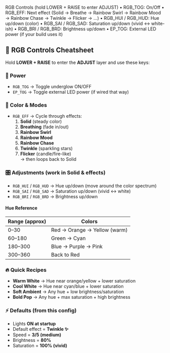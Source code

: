 RGB Controls (hold LOWER + RAISE to enter ADJUST)
• RGB_TOG: On/Off
• RGB_EFF: Next effect (Solid → Breathe → Rainbow Swirl → Rainbow Mood → Rainbow Chase → Twinkle → Flicker → …)
• RGB_HUI / RGB_HUD: Hue up/down (color)
• RGB_SAI / RGB_SAD: Saturation up/down (vivid ↔ white-ish)
• RGB_BRI / RGB_BRD: Brightness up/down
• EP_TOG: External LED power (if your build uses it)

## 🌈 RGB Controls Cheatsheet

Hold **LOWER + RAISE** to enter the **ADJUST** layer and use these keys:

### 🔌 Power
- `RGB_TOG` → Toggle underglow ON/OFF  
- `EP_TOG` → Toggle external LED power (if wired that way)  

### 🎨 Color & Modes
- `RGB_EFF` → Cycle through effects:  
  1. **Solid** (steady color)  
  2. **Breathing** (fade in/out)  
  3. **Rainbow Swirl**  
  4. **Rainbow Mood**  
  5. **Rainbow Chase**  
  6. **Twinkle** (sparkling stars)  
  7. **Flicker** (candle/fire-like)  
  → then loops back to Solid

### 🎛️ Adjustments (work in Solid & effects)
- `RGB_HUI` / `RGB_HUD` → Hue up/down (move around the color spectrum)  
- `RGB_SAI` / `RGB_SAD` → Saturation up/down (vivid ↔ white)  
- `RGB_BRI` / `RGB_BRD` → Brightness up/down  

#### Hue Reference
| Range (approx) | Colors |
|----------------|--------|
| 0–30           | Red → Orange → Yellow (warm) |
| 60–180         | Green → Cyan |
| 180–300        | Blue → Purple → Pink |
| 300–360        | Back to Red |

### 🔥 Quick Recipes
- **Warm White** → Hue near orange/yellow + lower saturation  
- **Cool White** → Hue near cyan/blue + lower saturation  
- **Soft Ambient** → Any hue + low brightness/saturation  
- **Bold Pop** → Any hue + max saturation + high brightness  

### ⚡ Defaults (from this config)
- Lights **ON at startup**  
- Default effect = **Twinkle ✨**  
- Speed = **3/5 (medium)**  
- Brightness = **80%**  
- Saturation = **100% (vivid)**  
